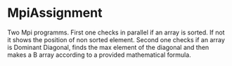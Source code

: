 # MpiAssignment
Two Mpi programms. First one checks in parallel if an array is sorted. If not it shows the position of non sorted element. Second one checks if an array is Dominant Diagonal, finds the max element of the diagonal and then makes a B array according to a provided mathematical formula.
